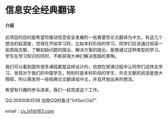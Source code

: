 # 信息安全经典翻译

#### 介绍
此项目的目的是希望将推动信息安全发展的一些奠基性论文翻译为中文，有这几个想法的起源是，觉得在开始学习时，比如本科阶段的学习，同学们应该通过阅读一些原始文献，了解初始问题的提出，解决方案的提出，能够通过这种类型的学习，学生在学习知识的同时，不断获得大神们解决思路的熏陶。


我们可以看到国外很多课程都是这样设计的，也想在授课过程中让同学们这样去学习，发现对于我们的中国学生，特别时是本科阶段的学生，外文文献的阅读是很大障碍，所以萌发将一些经典论文翻译成中文，并且开放出来的想法。


希望有兴趣的参与进来，我们一起完成这个工作。


QQ:3093083538 加我QQ时备注“InfSecClaT”

email：cy_lxf@163.com
